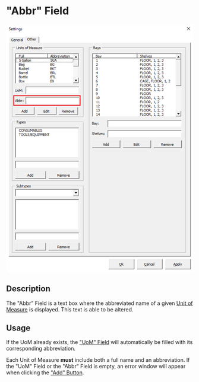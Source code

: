 # "Abbr" Field

![Alt text](/images/image78.png "Abbr Field")

## Description

The "Abbr” Field is a text box where the abbreviated name of a given [Unit of Measure](08_unit_of_measure.md) is displayed. This text is able to be altered.

## Usage

If the UoM already exists, the ["UoM" Field](77_uom_field.md) will automatically be filled with its corresponding abbreviation.

Each Unit of Measure **must** include both a full name and an abbreviation. If the "UoM" Field or the "Abbr" Field is empty, an error window will appear when clicking the ["Add” Button](79_add_button.md).